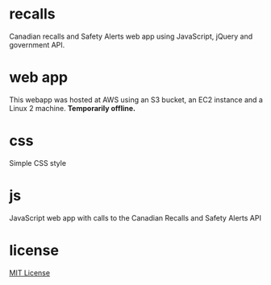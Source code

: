 # recalls
Canadian recalls and Safety Alerts web app using JavaScript, jQuery and government API.

# web app
This webapp was hosted at AWS using an S3 bucket, an EC2 instance and a Linux 2 machine. **Temporarily offline.**

# css
Simple CSS style

# js
JavaScript web app with calls to the Canadian Recalls and Safety Alerts API

# license
[MIT License](https://github.com/socd06/recalls/blob/master/LICENSE)
